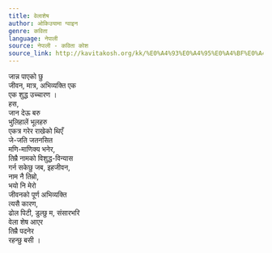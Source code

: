 ```yaml
---
title: वेलाशेष
author: ओकिउयामा ग्वाइन
genre: कविता
language: नेपाली
source: नेपाली - कविता कोश
source_link: http://kavitakosh.org/kk/%E0%A4%93%E0%A4%95%E0%A4%BF%E0%A4%89%E0%A4%AF%E0%A4%BE%E0%A4%AE%E0%A4%BE_%E0%A4%97%E0%A5%8D%E0%A4%B5%E0%A4%BE%E0%A4%87%E0%A4%A8
---
```


जान्न पाएको छु  
जीवन, मात्र, अभिव्यक्ति एक  
एक शुद्ध उच्चारण ।  
हस,  
जान देऊ बरु  
भुलिहालें भूलहरु  
एकत्र गरेर राखेको थिएँ  
जे-जति जतनसित  
मणि-माणिक्य भनेर,  
तिम्रै नामको विशुद्ध-विन्यास  
गर्न सकेछु जब, इहजीवन,  
नाम नै तिम्रो,  
भयो नि मेरो  
जीवनको पूर्ण अभिव्यक्ति  
त्यसै कारण,  
ढोल पिटी, डुल्छु म, संसारभरि  
वेला शेष आएर  
तिम्रै पदनेर  
रहन्छु बसी ।
